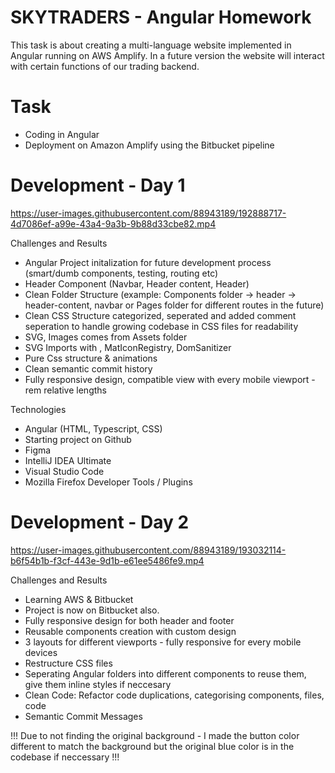 # SKYTRADERS - Angular Homework

This task is about creating a multi-language website implemented in Angular running on AWS Amplify. In a future version the website will interact with certain functions of our trading backend.

# Task
- Coding in Angular
- Deployment on Amazon Amplify using the Bitbucket pipeline

# Development - Day 1

https://user-images.githubusercontent.com/88943189/192888717-4d7086ef-a99e-43a4-9a3b-9b88d33cbe82.mp4

Challenges and Results
- Angular Project initalization for future development process (smart/dumb components, testing, routing etc)
- Header Component (Navbar, Header content, Header)
- Clean Folder Structure (example: Components folder -> header -> header-content, navbar or Pages folder for different routes in the future)
- Clean CSS Structure categorized, seperated and added comment seperation to handle growing codebase in CSS files for readability
- SVG, Images comes from Assets folder
- SVG Imports with <mat-icon>, MatIconRegistry, DomSanitizer
- Pure Css structure & animations
- Clean semantic commit history
- Fully responsive design, compatible view with every mobile viewport - rem relative lengths
  
Technologies
- Angular (HTML, Typescript, CSS)
- Starting project on Github
- Figma
- IntelliJ IDEA Ultimate
- Visual Studio Code
- Mozilla Firefox Developer Tools / Plugins

# Development - Day 2

https://user-images.githubusercontent.com/88943189/193032114-b6f54b1b-f3cf-443e-9d1b-e61ee5486fe9.mp4

Challenges and Results
- Learning AWS & Bitbucket
- Project is now on Bitbucket also.
- Fully responsive design for both header and footer
- Reusable components creation with custom design
- 3 layouts for different viewports - fully responsive for every mobile devices
- Restructure CSS files
- Seperating Angular folders into different components to reuse them, give them inline styles if neccesary
- Clean Code: Refactor code duplications, categorising components, files, code
- Semantic Commit Messages

!!! Due to not finding the original background - I made the button color different to match the background but the original blue color is in the codebase if neccessary !!!
